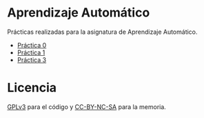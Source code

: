 # Aprendizaje Automático

Prácticas realizadas para la asignatura de Aprendizaje Automático.

- [Práctica 0](Practica_0)
- [Práctica 1](Practica_1)
- [Práctica 3](Practica_3)

# Licencia

[GPLv3](LICENSE) para el código y [CC-BY-NC-SA](https://creativecommons.org/licenses/by-nc-sa/4.0/)
para la memoria.
